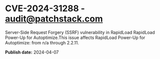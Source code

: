 # CVE-2024-31288 - audit@patchstack.com

Server-Side Request Forgery (SSRF) vulnerability in RapidLoad RapidLoad Power-Up for Autoptimize.This issue affects RapidLoad Power-Up for Autoptimize: from n/a through 2.2.11.



**Publish date:** 2024-04-07

